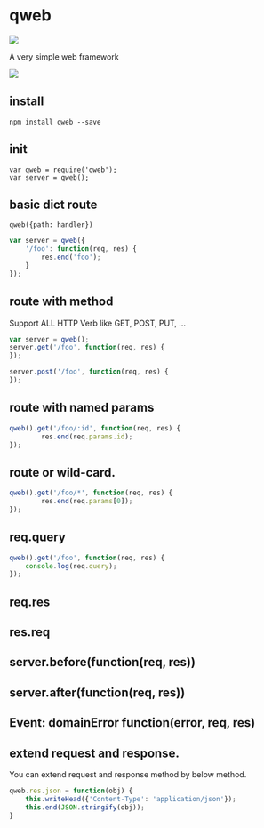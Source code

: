 qweb
====

<a href="https://travis-ci.org/guileen/qweb"><img src="https://api.travis-ci.org/guileen/qweb.png"></a>

A very simple web framework

<a href="https://nodei.co/npm/qweb/"><img src="https://nodei.co/npm/qweb.png?downloads=true&stars=true"></a>

## install

    npm install qweb --save

## init

    var qweb = require('qweb');
    var server = qweb();

## basic dict route

`qweb({path: handler})`

```js
var server = qweb({
    '/foo': function(req, res) {
        res.end('foo');
    }
});
```

## route with method

Support ALL HTTP Verb like GET, POST, PUT, ...

```js
var server = qweb();
server.get('/foo', function(req, res) {
});

server.post('/foo', function(req, res) {
});
```

## route with named params

```js
qweb().get('/foo/:id', function(req, res) {
        res.end(req.params.id);
});
```

## route or wild-card.

```js
qweb().get('/foo/*', function(req, res) {
        res.end(req.params[0]);
});
```

## req.query

```js
qweb().get('/foo', function(req, res) {
    console.log(req.query);
});
```

## req.res
## res.req

## server.before(function(req, res))

## server.after(function(req, res))

## Event: domainError  function(error, req, res)

## extend request and response.

You can extend request and response method by below method.

```js
qweb.res.json = function(obj) {
    this.writeHead({'Content-Type': 'application/json'});
    this.end(JSON.stringify(obj));
}
```
